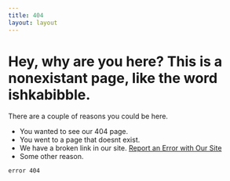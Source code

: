 ```yaml
---
title: 404
layout: layout
---
```


Hey, why are you here? This is a nonexistant page, like the word ishkabibble.
=======
There are a couple of reasons you could be here.
* You wanted to see our 404 page.
* You went to a page that doesnt exist. 
* We have a broken link in our site. 
<a  class="btn btn-danger" class="typeform-share button" href="https://nywillb.typeform.com/to/LF1jAj" data-mode="1" target="_blank">Report an Error with Our Site</a> 
* Some other reason.

```error 404```

<script>(function(){var qs,js,q,s,d=document,gi=d.getElementById,ce=d.createElement,gt=d.getElementsByTagName,id='typef_orm',b='https://s3-eu-west-1.amazonaws.com/share.typeform.com/';if(!gi.call(d,id)){js=ce.call(d,'script');js.id=id;js.src=b+'share.js';q=gt.call(d,'script')[0];q.parentNode.insertBefore(js,q)}id=id+'_';if(!gi.call(d,id)){qs=ce.call(d,'link');qs.rel='stylesheet';qs.id=id;qs.href=b+'share-button.css';s=gt.call(d,'head')[0];s.appendChild(qs,s)}})()</script>
